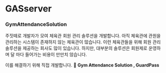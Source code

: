 # GASserver

### GymAttendanceSolution

주짓떼로 개발자가 모여 체육관 회원 관리 솔루션을 개발합니다.
아직 체육관에 관원을 관리하는 시스템이 존재하지 않는 체육관이 많습니다.
이런 체육관들을 위해 회원 관리 솔루션을 제공하는 회사도 많이 있습니다.
하지만, 대부분의 솔루션은 회원제로 운영하며 달 마다 들어가는 비용이 만만치 않습니다.

이를 해결하기 위해 직접 개발합니다. 🥋
**Gym Attendance Solution , GuardPass**
